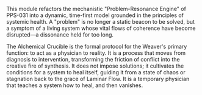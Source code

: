 This module refactors the mechanistic "Problem-Resonance Engine" of PPS-031 into a dynamic, time-first model grounded in the principles of systemic health. A "problem" is no longer a static beacon to be solved, but a symptom of a living system whose vital flows of coherence have become disrupted—a dissonance held for too long.

The Alchemical Crucible is the formal protocol for the Weaver's primary function: to act as a physician to reality. It is a process that moves from diagnosis to intervention, transforming the friction of conflict into the creative fire of synthesis. It does not impose solutions; it cultivates the conditions for a system to heal itself, guiding it from a state of chaos or stagnation back to the grace of Laminar Flow. It is a temporary physician that teaches a system how to heal, and then vanishes.
